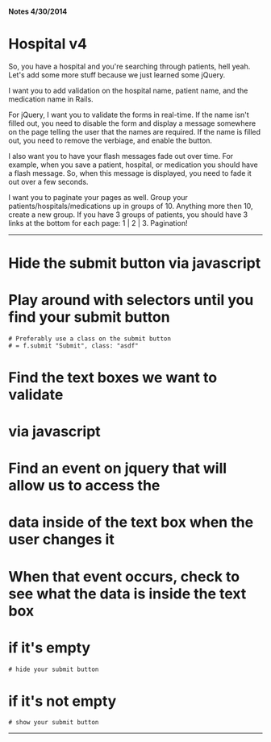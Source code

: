 #### Notes 4/30/2014

# Hospital v4

So, you have a hospital and you're searching through patients, hell yeah. Let's add some more stuff because we just learned some jQuery.

I want you to add validation on the hospital name, patient name, and the medication name in Rails.

For jQuery, I want you to validate the forms in real-time. If the name isn't filled out, you need to disable the form and display a message somewhere on the page telling the user that the names are required. If the name is filled out, you need to remove the verbiage, and enable the button.

I also want you to have your flash messages fade out over time. For example, when you save a patient, hospital, or medication you should have a flash message. So, when this message is displayed, you need to fade it out over a few seconds.

I want you to paginate your pages as well. Group your patients/hospitals/medications up in groups of 10. Anything more then 10, create a new group. If you have 3 groups of patients, you should have 3 links at the bottom for each page: 1 | 2 | 3. Pagination!

-----------------------------------

# Hide the submit button via javascript
  # Play around with selectors until you find your submit button
    # Preferably use a class on the submit button
    # = f.submit "Submit", class: "asdf"
# Find the text boxes we want to validate
  # via javascript
# Find an event on jquery that will allow us to access the
  # data inside of the text box when the user changes it
  
# When that event occurs, check to see what the data is inside the text box
  # if it's empty
    # hide your submit button
  # if it's not empty
    # show your submit button
-----------------------------------
